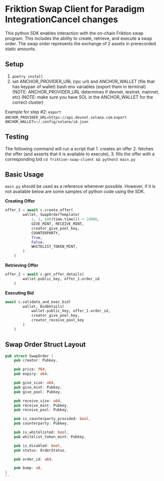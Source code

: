 # Friktion Swap Client for Paradigm IntegrationCancel changes

This python SDK enables interaction with the on-chain Friktion swap program. This includes the ability to create, retrieve, and execute a swap order. The swap order represents the exchange of 2 assets in prerecorded static amounts.


## Setup

1. ```poetry install```
2. set ANCHOR_PROVIDER_URL (rpc url) and ANCHOR_WALLET (file that has keypair of wallet) bash env variables (export them in terminal)
      (NOTE: ANCHOR_PROVIDER_URL determines if devnet, testnet, mainnet, etc)
      (NOTE: make sure you have SOL in the ANCHOR_WALLET for the correct cluster)

Example for step #2: 
     ```export ANCHOR_PROVIDER_URL=https://api.devnet.solana.com```
     ```export ANCHOR_WALLET=~/.config/solana/id.json```
     
## Testing

The following command will run a script that 1. creates an offer 2. fetches the offer (and asserts that it is available to execute), 3. fills the offer with a corresponding bid
```cd friktion-swap-client && python3 main.py```

## Basic Usage

```main.py``` should be used as a reference whenever possible. However, if it is not available below are some samples of python code using the SDK.

**Creating Offer**
```python   
offer_1 = await c.create_offer(
        wallet, SwapOrderTemplate(
            1, 1, int(time.time()) + 10000,
            GIVE_MINT, RECEIVE_MINT,
            creator_give_pool_key,
            COUNTERPARTY,
            True,
            False,
            WHITELIST_TOKEN_MINT,
        )
    )
```

**Retrieving Offer**
```python
offer_2 = await c.get_offer_details(
        wallet.public_key, offer_1.order_id
    )
```

**Executing Bid**
```python
await c.validate_and_exec_bid(
        wallet, BidDetails(
            wallet.public_key, offer_1.order_id,
            creator_give_pool_key,
            creator_receive_pool_key
        )
    )
```


## Swap Order Struct Layout

```rust
pub struct SwapOrder {
    pub creator: Pubkey,

    pub price: f64,
    pub expiry: u64,

    pub give_size: u64,
    pub give_mint: Pubkey,
    pub give_pool: Pubkey,

    pub receive_size: u64,
    pub receive_mint: Pubkey,
    pub receive_pool: Pubkey,

    pub is_counterparty_provided: bool,
    pub counterparty: Pubkey,

    pub is_whitelisted: bool,
    pub whitelist_token_mint: Pubkey,

    pub is_disabled: bool,
    pub status: OrderStatus,

    pub order_id: u64,

    pub bump: u8,
}
``
